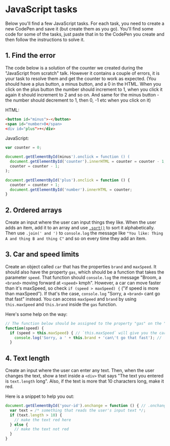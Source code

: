 # JavaScript tasks

Below you'll find a few JavaScript tasks. For each task, you need to create a new CodePen and save it (but create them as you go).
  You'll find some code for some of the tasks, just paste that in to the CodePen you create and then follow the instructions to solve it.

## 1. Find the error

The code below is a solution of the counter we created during the "JavaScript from scratch" talk. However it contains a couple of errors,
  it is your task to resolve them and get the counter to work as expected. (You should have a plus button, a minus button, and a 0 in the
  HTML. When you click on the plus button the number should increment to 1, when you click it again it should increment to 2 and so on.
  And same for the minus button - the number should decrement to 1, then 0, -1 etc when you click on it)

HTML:

```html
<button id="minus">-</button>
<span id="number>0</span>
<div id="plus">+</div>
```

JavaScript:

```js
var counter = 0;

document.getElementById(minus').onclick = function () (
  document.getElementById('counter').innerHTML = counter = counter - 1;
  counter = counter - 1;
);

document.getElementById('plus').onclick = function () {
  counter = counter + 1;
  document.getElementById('number').innerHTML = counter;
}
```

## 2. Ordered arrays

Create an input where the user can input things they like. When the user adds an item, add it to an array and use
  [`.sort()`](https://developer.mozilla.org/en-US/docs/Web/JavaScript/Reference/Global_Objects/Array/sort) to sort it
  alphabetically. Then use `.join(' and ')` to `console.log` the message like `"You like: Thing A and thing B and thing C"`
  and so on every time they add an item.

## 3. Car and speed limits

Create an object called `car` that has the properties `brand` and `maxSpeed`. It should also have the property `gas`, which
  should be a function that takes the parameter `speed`. That function should `console.log` the message "Broom, a `<brand>` moving forward
  at `<speed>` kmph". However, a car can move faster than it's maxSpeed, so check `if (speed > maxSpeed) {` ("if speed is more than maxSpeed").
  If that's the case, `console.log` "Sorry, a `<brand>` cant go that fast" instead. You can access `maxSpeed` and `brand` by using
  `this.maxSpeed` and `this.brand` inside the `gas` function.

Here's some help on the way:

```js
// The function below should be assigned to the property "gas" on the "car" object
function(speed) {
  if (speed > this.maxSpeed) { // `this.maxSpeed` will give you the car's maxSpeed
    console.log('Sorry, a ' + this.brand + 'can\'t go that fast'); // `this.brand` will give you the car's brand
  }
```

## 4. Text length

Create an input where the user can enter any text. Then, when the user changes the text, show a text inside a `<div>` that
  says "The text you entered is `text.length` long". Also, if the text is more that 10 characters long, make it red.

Here is a snippet to help you out:

```js
document.getElementById('your-id').onchange = function () { // .onchange runs the function every time the user types something in the input
  var text = /* something that reads the user's input text */;
  if (text.length > 10) {
    // make the text red here
  } else {
    // make the text not red
  }
}
```
